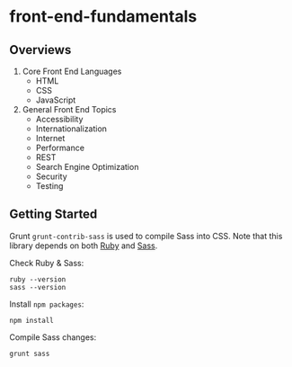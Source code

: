 # front-end-fundamentals

## Overviews
1. Core Front End Languages
    * HTML
    * CSS
    * JavaScript
2. General Front End Topics
    * Accessibility
    * Internationalization
    * Internet
    * Performance
    * REST
    * Search Engine Optimization
    * Security
    * Testing

## Getting Started

Grunt `grunt-contrib-sass` is used to compile Sass into CSS. Note that this library depends on both [Ruby](http://www.ruby-lang.org/en/downloads/) and [Sass](http://sass-lang.com/install).

Check Ruby & Sass:
```
ruby --version
sass --version
```

Install `npm packages`:
```
npm install
```

Compile Sass changes:
```
grunt sass
```
